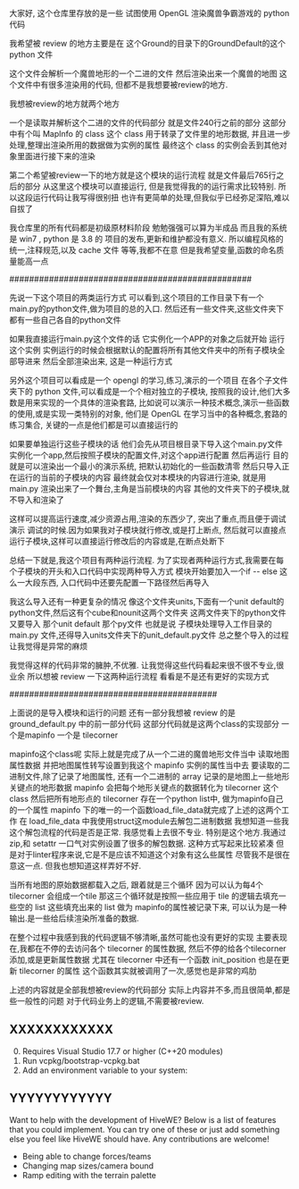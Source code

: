 
 大家好,
 这个仓库里存放的是一些
 试图使用 OpenGL 渲染魔兽争霸游戏的 python 代码

 我希望被 review 的地方主要是在
 这个Ground的目录下的GroundDefault的这个 python 文件

 这个文件会解析一个魔兽地形的一个二进的文件
 然后渲染出来一个魔兽的地图
 这个文件中有很多渲染用的代码,
 但都不是我想要被review的地方.

 我想被review的地方就两个地方

 一个是读取并解析这个二进的文件的代码部分
 就是文件240行之前的部分
 这部分中有个叫 MapInfo 的 class
 这个 class 用于转录了文件里的地形数据,
 并且进一步处理,整理出渲染所用的数据做为实例的属性
 最终这个 class 的实例会丢到其他对象里面进行接下来的渲染

 第二个希望被review一下的地方就是这个模块的运行流程
 就是文件最后765行之后的部分
 从这里这个模块可以直接运行,
 但是我觉得我的的运行需求比较特别.
 所以这段运行代码让我写得很别扭
 也许有更简单的处理,但我似乎已经弥足深陷,难以自拔了
 
 我仓库里的所有代码都是初级原材料阶段
 勉勉强强可以算为半成品
 而且我的系统是 win7 , python 是 3.8 的
 项目的发布,更新和维护都没有意义.
 所以编程风格的统一,注释规范,以及 cache 文件 等等,我都不在意
 但是我希望变量,函数的命名质量能高一点


#################################################

 
 先说一下这个项目的两类运行方式
 可以看到,这个项目的工作目录下有一个main.py的python文件,做为项目的总的入口.
 然后还有一些文件夹,这些文件夹下都有一些自己各自的python文件

 如果我直接运行main.py这个文件的话
 它实例化一个APP的对象之后就开始 运行这个实例
 实例运行的时候会根据默认的配置将所有其他文件夹中的所有子模块全部导进来
 然后全部渲染出来, 这是一种运行方式


 另外这个项目可以看成是一个 opengl 的学习,练习,演示的一个项目
 在各个子文件夹下的 python 文件,可以看成是一个个相对独立的子模块,
 按照我的设计,他们大多数是用来实现的一个具体的渲染套路,
 比如说可以演示一种技术概念,演示一些函数的使用,或是实现一类特别的对象,
 他们是 OpenGL 在学习当中的各种概念,套路的练习集合,
 关键的一点是他们都是可以直接运行的
 
 如果要单独运行这些子模块的话
 他们会先从项目根目录下导入这个main.py文件
 实例化一个app,然后按照子模块的配置文件,对这个app进行配置
 然后再运行
 目的就是可以渲染出一个最小的演示系统,
 把默认初始化的一些函数清零
 然后只导入正在运行的当前的子模块的内容
 最终就会仅对本模块的内容进行渲染,
 就是用 main.py 渲染出来了一个舞台,主角是当前模块的内容
 其他的文件夹下的子模块,就不导入和渲染了
 
 
 这样可以提高运行速度,减少资源占用,渲染的东西少了,
 突出了重点,而且便于调试演示
 调试的时候.因为如果我对子模块就行修改,或是打上断点,
 然后就可以直接点运行子模块,这样可以直接运行修改后的内容或是,在断点处断下
 
 
 总结一下就是,我这个项目有两种运行流程.
 为了实现者两种运行方式,我需要在每个子模块的开头和入口代码中实现两种导入方式
 模块开始要加入一个if -- else 这么一大段东西,
 入口代码中还要先配置一下路径然后再导入
 

 我这么导入还有一种更复杂的情况
 像这个文件夹units,下面有一个unit default的python文件,然后这有个cube和nounit这两个文件夹
 这两文件夹下的python文件又要导入 那个unit default 那个py文件
 也就是说 子模块处理导入工作目录的 main.py 文件,还得导入units文件夹下的unit_default.py文件
 总之整个导入的过程让我觉得是异常的麻烦


 我觉得这样的代码非常的臃肿,不优雅.
 让我觉得这些代码看起来很不很不专业,很业余
 所以想被 review 一下这两种运行流程
 看看是不是还有更好的实现方式 

##########################################

 上面说的是导入模块和运行的问题
 还有一部分我想被 review 的是 ground_default.py 中的前一部分代码
 这部分代码就是这两个class的实现部分
 一个是mapinfo 一个是  tilecorner

 mapinfo这个class呢
 实际上就是完成了从一个二进的魔兽地形文件当中
 读取地图属性数据
 并把地图属性转写设置到我这个 mapinfo 实例的属性当中去
 要读取的二进制文件,除了记录了地图属性,
 还有一个二进制的 array 记录的是地图上一些地形关键点的地形数据
 mapinfo 会把每个地形关键点的数据转化为 tilecorner 这个class
 然后把所有地形点的 tilecorner 存在一个python list中, 做为mapinfo自己的一个属性
 mapinfo 下的唯一的一个函数load_file_data就完成了上述的这两个工作
 在 load_file_data 中我使用struct这module去解包二进制数据
 我想知道一些我这个解包流程的代码是否是正常.
 我感觉看上去很不专业.
 特别是这个地方.我通过zip,和 setattr 一口气对实例设置了很多的解包数据.
 这种方式写起来比较紧凑
 但是对于linter程序来说,它是不是应该不知道这个对象有这么些属性
 尽管我不是很在意这一点.
 但我也想知道这样弄好不好.


 当所有地图的原始数据都载入之后, 跟着就是三个循环
 因为可以认为每4个 tilecorner 会组成一个tile
 那这三个循环就是按照一些应用于 tile 的逻辑去填充一些空的 list
 这些填充出来的 list 做为 mapinfo的属性被记录下来,
 可以认为是一种输出.是一些给后续渲染所准备的数据.

 在整个过程中我感到我的代码逻辑不够清晰,虽然可能也没有更好的实现
 主要表现在,我都在不停的去访问各个 tilecorner 的属性数据,
 然后不停的给各个tilecorner 添加,或是更新属性数据
 尤其在 tilecorner 中还有一个函数 init_position 也是在更新 tilecorner 的属性
 这个函数其实就被调用了一次,感觉也是非常的鸡肋

上述的内容就是全部我想被review的代码部分
实际上内容并不多,而且很简单,都是些一般性的问题
对于代码业务上的逻辑,不需要被review.




## XXXXXXXXXXXX

0. Requires Visual Studio 17.7 or higher (C++20 modules)
3. Run vcpkg/bootstrap-vcpkg.bat
4. Add an environment variable to your system:

## YYYYYYYYYYYY

Want to help with the development of HiveWE? Below is a list of features that you could implement. You can try one of these or just add something else you feel like HiveWE should have. Any contributions are welcome!

- Being able to change forces/teams
- Changing map sizes/camera bound
- Ramp editing with the terrain palette